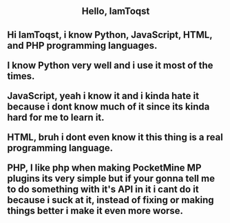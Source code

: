 <h2 align="center" >Hello, IamToqst<h2>
  
  Hi IamToqst, i know Python, JavaScript, HTML, and PHP programming languages.

  I know Python very well and i use it most of the times.

  JavaScript, yeah i know it and i kinda hate it because i dont know much of it since its kinda hard for me to learn it.

  HTML, bruh i dont even know it this thing is a real programming language.

  PHP, I like php when making PocketMine MP plugins its very simple but if your gonna tell me to do something with it's API in it i cant do it because i suck at it, instead of fixing or making things better i make it even more worse.
